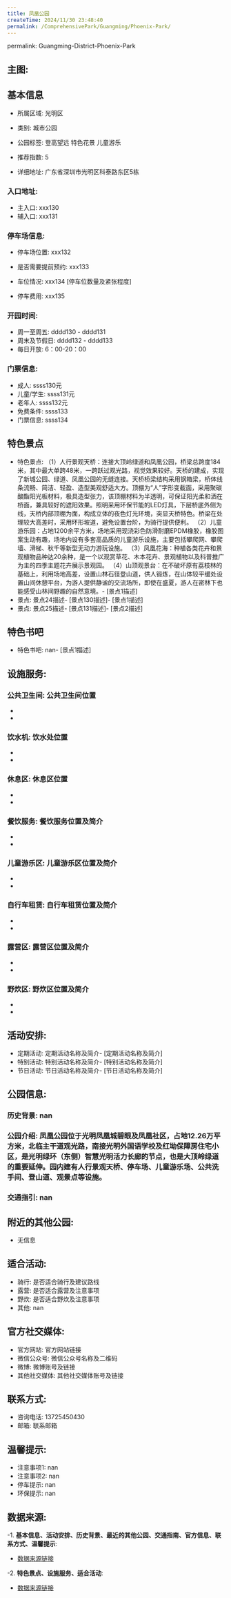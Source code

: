 ```yaml
---
title: 凤凰公园
createTime: 2024/11/30 23:48:40
permalink: /ComprehensivePark/Guangming/Phoenix-Park/
---
```

permalink: Guangming-District-Phoenix-Park
<!-- ## 游玩路径: -->

## 主图:
<ImageCard
image="https://cgj.sz.gov.cn/img/4/4005/4005914/10775138.jpg"
title= "凤凰公园"
description= "凤凰公园位于光明凤凰城碧眼及凤凰社区，占地12.26万平方米，北临主干道观光路，南接光明外国语学校及红坳保障房住宅小区，是光明绿环（东侧）智慧光明活力长廊的节点"
date="2024/11/30"
href="/"
author="深圳公园"
/>

## 基本信息

- 所属区域: 光明区

- 类别: 城市公园

- 公园标签: 登高望远 特色花景 儿童游乐

- 推荐指数: 5

- 详细地址: 广东省深圳市光明区科泰路东区5栋

### 入口地址:
- 主入口: xxx130
- 辅入口: xxx131
### 停车场信息:
- 停车场位置: xxx132

- 是否需要提前预约: xxx133

- 车位情况: xxx134 [停车位数量及紧张程度]

- 停车费用: xxx135

### 开园时间:
- 周一至周五: dddd130 - dddd131
- 周末及节假日: dddd132 - dddd133
- 每日开放: 6：00-20：00

### 门票信息:
- 成人: ssss130元
- 儿童/学生: ssss131元
- 老年人: ssss132元
- 免费条件: ssss133
- 门票信息: ssss134
## 特色景点
- 特色景点: （1）人行景观天桥：连接大顶岭绿道和凤凰公园，桥梁总跨度184米，其中最大单跨48米，一跨跃过观光路，视觉效果较好。天桥的建成，实现了新城公园、绿道、凤凰公园的无缝连接。天桥桥梁结构采用钢箱梁，桥体线条流畅、简洁、轻盈、造型美观舒适大方。顶棚为“人”字形变截面，采用聚碳酸酯阳光板材料，极具造型张力，该顶棚材料为半透明，可保证阳光柔和洒在桥面，兼具较好的遮阳效果。照明采用环保节能的LED灯具，下层桥底外侧为线，天桥内部顶棚为面，构成立体的夜色灯光环境，突显天桥特色。桥梁在处理较大高差时，采用环形坡道，避免设置台阶，为骑行提供便利。
（2）儿童游乐园：占地1200余平方米，场地采用现浇彩色防滑耐磨EPDM橡胶，橡胶图案生动有趣，场地内设有多套高品质的儿童游乐设施，主要包括攀爬网、攀爬墙、滑梯、秋千等新型无动力游玩设施。
（3）凤凰花海：种植各类花卉和景观植物品种达20余种，是一个以观赏草花、木本花卉、景观植物以及科普推广为主的四季主题花卉展示景观园。
（4）山顶观景台：在不破坏原有荔枝林的基础上，利用场地高差，设置山林石径登山道，供人锻炼，在山体较平缓处设置山间休憩平台，为游人提供静谧的交流场所，即使在盛夏，游人在密林下也能感受山林间野趣的自然意境。- [景点1描述]
- 景点: 景点24描述- [景点130描述]- [景点1描述]
- 景点: 景点25描述- [景点131描述]- [景点2描述]
## 特色书吧
- 特色书吧: nan- [景点1描述]
## 设施服务:
### 公共卫生间: 公共卫生间位置
- 
- 
### 饮水机: 饮水处位置
- 
- 
### 休息区: 休息区位置
- 
- 
### 餐饮服务: 餐饮服务位置及简介
- 
- 
### 儿童游乐区: 儿童游乐区位置及简介
- 
- 
### 自行车租赁: 自行车租赁位置及简介
- 
- 
### 露营区: 露营区位置及简介
- 
- 
### 野炊区: 野炊区位置及简介

- 
- 
## 活动安排:
- 定期活动: 定期活动名称及简介- [定期活动名称及简介]
- 特别活动: 特别活动名称及简介- [特别活动名称及简介]
- 节日活动: 节日活动名称及简介- [节日活动名称及简介]
## 公园信息:
### 历史背景: nan
### 公园介绍: 凤凰公园位于光明凤凰城碧眼及凤凰社区，占地12.26万平方米，北临主干道观光路，南接光明外国语学校及红坳保障房住宅小区，是光明绿环（东侧）智慧光明活力长廊的节点，也是大顶岭绿道的重要延伸。园内建有人行景观天桥、停车场、儿童游乐场、公共洗手间、登山道、观景点等设施。
### 交通指引: nan

## 附近的其他公园:
- 无信息

## 适合活动:
- 骑行: 是否适合骑行及建议路线
- 露营: 是否适合露营及注意事项
- 野炊: 是否适合野炊及注意事项
- 其他: nan

## 官方社交媒体:
- 官方网站: 官方网站链接
- 微信公众号: 微信公众号名称及二维码
- 微博: 微博账号及链接
- 其他社交媒体: 其他社交媒体账号及链接

## 联系方式:
- 咨询电话: 13725450430
- 邮箱: 联系邮箱

## 温馨提示:
- 注意事项1: nan
- 注意事项2: nan
- 停车提示: nan
- 环保提示: nan

## 数据来源:
-1. **基本信息、活动安排、历史背景、最近的其他公园、交通指南、官方信息、联系方式、温馨提示**:
- [数据来源链接](https://cgj.sz.gov.cn/xsmh/gysz/csgy/content/post_10775138.html)

-2. **特色景点、设施服务、适合活动**:
- [数据来源链接](https://cgj.sz.gov.cn/xsmh/gysz/csgy/content/post_10775138.html)


